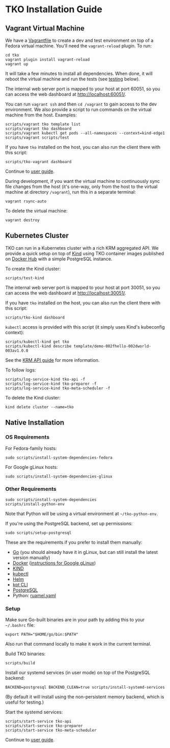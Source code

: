 TKO Installation Guide
======================

Vagrant Virtual Machine
-----------------------

We have a [Vagrantfile](https://www.vagrantup.com/) to create a dev and test environment
on top of a Fedora virtual machine. You'll need the `vagrant-reload` plugin. To run:

    cd tko
    vagrant plugin install vagrant-reload
    vagrant up

It will take a few minutes to install all dependencies. When done, it will reboot the
virtual machine and run the tests (see [testing](#testing) below).

The internal web server port is mapped to your host at port 60051, so you can access
the web dashboard at [http://localhost:60051/](http://localhost:60051/).

You can run `vagrant ssh` and then `cd /vagrant` to gain access to the dev environment.
We also provide a script to run commands on the virtual machine from the host. Examples:

    scripts/vagrant tko template list
    scripts/vagrant tko dashboard
    scripts/vagrant kubectl get pods --all-namespaces --context=kind-edge1
    scripts/vagrant scripts/test

If you have `tko` installed on the host, you can also run the client there with this
script:

    scripts/tko-vagrant dashboard

Continue to [user guide](USAGE.md).

During development, if you want the virtual machine to continuously sync file changes
from the host (it's one-way, only from the host to the virtual machine at directory
`/vagrant`), run this in a separate terminal:

    vagrant rsync-auto

To delete the virtual machine:

    vagrant destroy

Kubernetes Cluster
------------------

TKO can run in a Kubernetes cluster with a rich KRM aggregated API. We provide a quick
setup on top of [Kind](https://kind.sigs.k8s.io/) using TKO container images published
on [Docker Hub](https://hub.docker.com/u/tliron) with a simple PostgreSQL instance.

To create the Kind cluster:

    scripts/test-kind

The internal web server port is mapped to your host at port 30051, so you can access
the web dashboard at [http://localhost:30051/](http://localhost:30051/).

If you have `tko` installed on the host, you can also run the client there with this
script:

    scripts/tko-kind dashboard

`kubectl` access is provided with this script (it simply uses Kind's kubeconfig
context):

    scripts/kubectl-kind get tko
    scripts/kubectl-kind describe template/demo-002fhello-002dworld-003av1.0.0

See the [KRM API guide](KRM.md) for more information.

To follow logs:

    scripts/log-service-kind tko-api -f
    scripts/log-service-kind tko-preparer -f
    scripts/log-service-kind tko-meta-scheduler -f

To delete the Kind cluster:

    kind delete cluster --name=tko

Native Installation
-------------------

### OS Requirements

For Fedora-family hosts:

    sudo scripts/install-system-dependencies-fedora

For Google gLinux hosts:

    sudo scripts/install-system-dependencies-glinux

### Other Requirements

    sudo scripts/install-system-dependencies
    scripts/install-python-env

Note that Python will be using a virtual environment at `~/tko-python-env`.

If you're using the PostgreSQL backend, set up permissions:

    sudo scripts/setup-postgresql

These are the requirements if you prefer to install them manually:

* [Go](https://g3doc.corp.google.com/go/g3doc/codelabs/getting-started.md)
  (you should already have it in gLinux, but can still install the latest version manually)
* [Docker](https://docs.docker.com/get-docker/) ([instructions for Google gLinux](http://go/installdocker))
* [KIND](https://kind.sigs.k8s.io/docs/user/quick-start/#installation)
* [kubectl](https://kubernetes.io/docs/tasks/tools/install-kubectl-linux/)
* [Helm](https://helm.sh/docs/intro/install/)
* [kpt CLI](https://kpt.dev/installation/kpt-cli)
* [PostgreSQL](https://www.postgresql.org/)
* Python: [ruamel.yaml](https://pypi.org/project/ruamel.yaml/)

### Setup

Make sure Go-built binaries are in your path by adding this to your `~/.bashrc` file:

    export PATH="$HOME/go/bin:$PATH"

Also run that command locally to make it work in the current terminal.

Build TKO binaries:

    scripts/build

Install our systemd services (in user mode) on top of the PostgreSQL backend:

    BACKEND=postgresql BACKEND_CLEAN=true scripts/install-systemd-services

(By default it will install using the non-persistent memory backend, which is useful for
testing.)

Start the systemd services:

    scripts/start-service tko-api
    scripts/start-service tko-preparer
    scripts/start-service tko-meta-scheduler

Continue to [user guide](USAGE.md).
